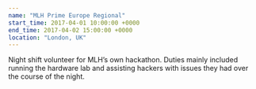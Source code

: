```yaml
---
name: "MLH Prime Europe Regional"
start_time: 2017-04-01 10:00:00 +0000
end_time: 2017-04-02 15:00:00 +0000
location: "London, UK"
---
```


Night shift volunteer for MLH’s own hackathon. Duties mainly included running
the hardware lab and assisting hackers with issues they had over the course
of the night.